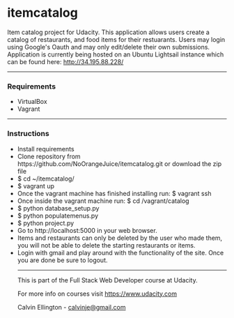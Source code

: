 # itemcatalog
Item catalog project for Udacity. This application allows users create a catalog of restaurants, and food items for their restuarants. Users may login using Google's Oauth and may only edit/delete their own submissions. Application is currently being hosted on an Ubuntu Lightsail instance which can be found here: http://34.195.88.228/
<hr>
<h3>Requirements</h3>
  <ul>
    <li>VirtualBox</li>
    <li>Vagrant</li>
  </ul>
<hr>
<h3>Instructions</h3>
  <ul>
    <li>Install requirements</li>
    <li>Clone repository from https://github.com/NoOrangeJuice/itemcatalog.git or download the zip file</li>
    <li>$ cd ~/itemcatalog/</li>
    <li>$ vagrant up</li>
    <li>Once the vagrant machine has finished installing run: $ vagrant ssh</li>
    <li>Once inside the vagrant machine run: $ cd /vagrant/catalog</li>
    <li>$ python database_setup.py</li>
    <li>$ python populatemenus.py</li>
    <li>$ python project.py</li>
    <li>Go to http://localhost:5000 in your web browser.</li>
    <li>Items and restaurants can only be deleted by the user who made them, you will not be able to delete the starting restaurants or items.</li>
    <li>Login with gmail and play around with the functionality of the site. Once you are done be sure to logout.</li>
<hr>
This is part of the Full Stack Web Developer course at Udacity.

For more info on courses visit https://www.udacity.com

Calvin Ellington - calvinje@gmail.com
